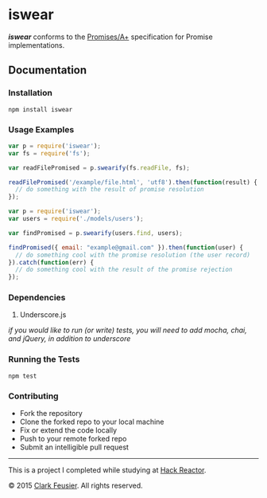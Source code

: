 # iswear

***iswear*** conforms to the [Promises/A+](https://promisesaplus.com/) specification for Promise implementations.

## Documentation

### Installation

`npm install iswear`

### Usage Examples

```js
var p = require('iswear');
var fs = require('fs');

var readFilePromised = p.swearify(fs.readFile, fs);

readFilePromised('/example/file.html', 'utf8').then(function(result) {
  // do something with the result of promise resolution
});

```

```js
var p = require('iswear');
var users = require('./models/users');

var findPromised = p.swearify(users.find, users);

findPromised({ email: "example@gmail.com" }).then(function(user) {
  // do something cool with the promise resolution (the user record)
}).catch(function(err) {
  // do something cool with the result of the promise rejection
});
```

### Dependencies

1. Underscore.js

*if you would like to run (or write) tests, you will need to add mocha, chai, and jQuery, in addition to underscore*

### Running the Tests

`npm test`

### Contributing

- Fork the repository
- Clone the forked repo to your local machine
- Fix or extend the code locally
- Push to your remote forked repo
- Submit an intelligible pull request

---

This is a project I completed while studying at [Hack Reactor](http://hackreactor.com).

&copy; 2015 [Clark Feusier](http://clarkfeusier.com). All rights reserved.
